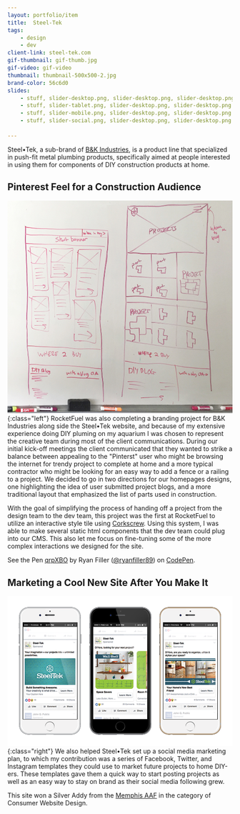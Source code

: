 ```yaml
---
layout: portfolio/item
title:  Steel-Tek
tags:
    - design
    - dev
client-link: steel-tek.com
gif-thumbnail: gif-thumb.jpg
gif-video: gif-video
thumbnail: thumbnail-500x500-2.jpg
brand-color: 56c6d0
slides:
    - stuff, slider-desktop.png, slider-desktop.png, slider-desktop.png
    - stuff, slider-tablet.png, slider-desktop.png, slider-desktop.png
    - stuff, slider-mobile.png, slider-desktop.png, slider-desktop.png
    - stuff, slider-social.png, slider-desktop.png, slider-desktop.png

---
```


Steel•Tek, a sub-brand of [B&K Industries](http://www.bkproducts.com/), is a product line that specialized in push-fit metal plumbing products, specifically aimed at people interested in using them for components of DIY construction products at home.

## Pinterest Feel for a Construction Audience

![](/assets/images/portfolio/steel-tek/wireframes-homepage.jpg ){:class="left"}
RocketFuel was also completing a branding project for B&K Industries along side the Steel•Tek website, and because of my extensive experience doing DIY pluming on my aquarium I was chosen to represent the creative team during most of the client communications. During our initial kick-off meetings the client communicated that they wanted to strike a balance between appealing to the "Pinterst" user who might be browsing the internet for trendy project to complete at home and a more typical contractor who might be looking for an easy way to add a fence or a railing to a project.
We decided to go in two directions for our homepages designs, one highlighting the idea of user submitted project blogs, and a more traditional layout that emphasized the list of parts used in construction.

With the goal of simplifying the process of handing off a project from the design team to the dev team, this project was the first at RocketFuel to utilize an interactive style tile using [Corkscrew](http://acme.ftsdev.com/styleguide/templates). Using this system, I was able to make several static html components that the dev team could plug into our CMS. This also let me focus on fine-tuning some of the more complex interactions we designed for the site.

<p data-height="500" data-theme-id="0" data-slug-hash="qrpXBO" data-default-tab="result" data-user="ryanfiller89" data-embed-version="2" data-pen-title="qrpXBO" class="codepen">See the Pen <a href="http://codepen.io/ryanfiller89/pen/qrpXBO/">qrpXBO</a> by Ryan Filler (<a href="http://codepen.io/ryanfiller89">@ryanfiller89</a>) on <a href="http://codepen.io">CodePen</a>.</p>
<script async src="https://production-assets.codepen.io/assets/embed/ei.js"></script>

## Marketing a Cool New Site After You Make It

![](/assets/images/portfolio/steel-tek/facebook-phones.png ){:class="right"}
We also helped Steel•Tek set up a social media marketing plan, to which my contribution was a series of Facebook, Twitter, and Instagram templates they could use to market future projects to home DIY-ers. These templates gave them a quick way to start posting projects as well as an easy way to stay on brand as their social media following grew.

This site won a Silver Addy from the [Memphis AAF](http://youcoulduseawin.com/) in the category of Consumer Website Design.
